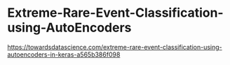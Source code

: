 # Extreme-Rare-Event-Classification-using-AutoEncoders
https://towardsdatascience.com/extreme-rare-event-classification-using-autoencoders-in-keras-a565b386f098
